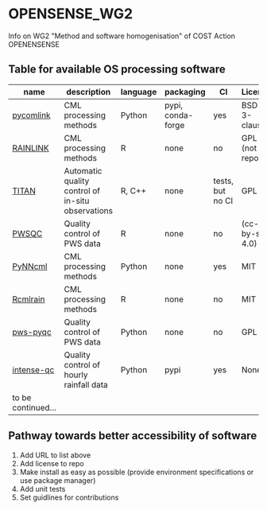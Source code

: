 # OPENSENSE_WG2
Info on WG2 "Method and software homogenisation" of COST Action OPENENSENSE

## Table for available OS processing software

name | description | language | packaging | CI | License 
-----|-------------|----------|----------|----|--------
| [pycomlink](https://github.com/pycomlink/pycomlink) | CML processing methods | Python | pypi, conda-forge | yes | BSD-3-clause 
| [RAINLINK](https://github.com/overeem11/RAINLINK) | CML processing methods | R | none | no | GPL v3 (not in repo) |
| [TITAN](https://github.com/metno/TITAN/) | Automatic quality control of in-situ observations | R, C++ | none | tests, but no CI | GPL v3 |
| [PWSQC](https://github.com/LottedeVos/PWSQC)| Quality control of PWS data | R | none | no | (cc-by-sa 4.0) |
| [PyNNcml](https://github.com/haihabi/PyNNcml)| CML processing methods | Python | none | yes | MIT |
| [Rcmlrain](https://github.com/fenclmar/Rcmlrain)| CML processing methods | R | none | no | MIT |
| [pws-pyqc](https://github.com/AbbasElHachem/pws-pyqc)| Quality control of PWS data | Python | none | no | GPL v3 |
| [intense-qc](https://github.com/nclwater/intense-qc) | Quality control of hourly rainfall data | Python | pypi | yes | None
| to be continued... | | | |  |

## Pathway towards better accessibility of software

1. Add URL to list above
2. Add license to repo
3. Make install as easy as possible (provide environment specifications or use package manager)
4. Add unit tests
5. Set guidlines for contributions
